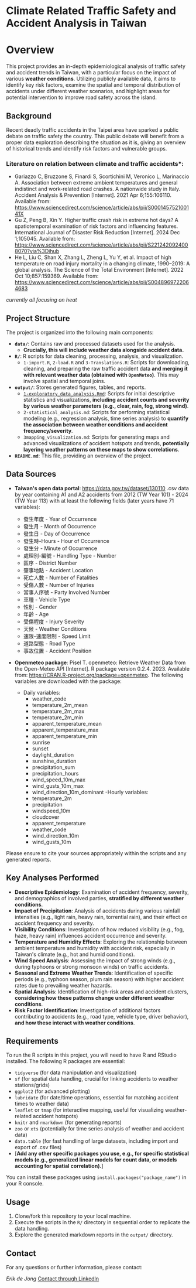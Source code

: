 # Climate Related Traffic Safety and Accident Analysis in Taiwan 

# Overview

This project provides an in-depth epidemiological analysis of traffic safety and accident trends in Taiwan, with a particular focus on the impact of various **weather conditions**. Utilizing publicly available data, it aims to identify key risk factors, examine the spatial and temporal distribution of accidents under different weather scenarios, and highlight areas for potential intervention to improve road safety across the island.

## Background

Recent deadly traffic accidents in the Taipei area have sparked a public debate on traffic safety the country. This public debate will benefit from a proper data exploration describing the situation as it is, giving an overview of historical trends and identify risk factors and vulnerable groups. 

### Literature on relation between climate and traffic accidents*:

- Gariazzo C, Bruzzone S, Finardi S, Scortichini M, Veronico L, Marinaccio A. Association between extreme ambient temperatures and general indistinct and work-related road crashes. A nationwide study in Italy. Accident Analysis & Prevention [Internet]. 2021 Apr 6;155:106110. Available from: https://www.sciencedirect.com/science/article/abs/pii/S000145752100141X
- Gu Z, Peng B, Xin Y. Higher traffic crash risk in extreme hot days? A spatiotemporal examination of risk factors and influencing features. International Journal of Disaster Risk Reduction [Internet]. 2024 Dec 1;105045. Available from: https://www.sciencedirect.com/science/article/abs/pii/S2212420924008070?via%3Dihub
- He L, Liu C, Shan X, Zhang L, Zheng L, Yu Y, et al. Impact of high temperature on road injury mortality in a changing climate, 1990–2019: A global analysis. The Science of the Total Environment [Internet]. 2022 Oct 10;857:159369. Available from: https://www.sciencedirect.com/science/article/abs/pii/S0048969722064683

*currently all focusing on heat*
  
  
## Project Structure

The project is organized into the following main components:

* **`data/`**: Contains raw and processed datasets used for the analysis.
    * **Crucially, this will include weather data alongside accident data.**
* **`R/`**: R scripts for data cleaning, processing, analysis, and visualization.
    * `1-import.R`, `2-load.R` and `3-Translations.R`: Scripts for downloading, cleaning, and preparing the raw traffic accident data **and merging it with relevant weather data (obtained with `OpenMeteo`)**. This may involve spatial and temporal joins.
* **`output/`**: Stores generated figures, tables, and reports.
    * [`1-exploratory_data_analysis.Rmd`](Output/1-exploratory_data_analysis.Rmd): Scripts for initial descriptive statistics and visualizations, **including accident counts and severity by various weather parameters (e.g., clear, rain, fog, strong wind)**.
    * `2-statistical_analysis.md`: Scripts for performing statistical modeling (e.g., regression analysis, time series analysis) to **quantify the association between weather conditions and accident frequency/severity**.
    * `3mapping_visualization.md`: Scripts for generating maps and advanced visualizations of accident hotspots and trends, **potentially layering weather patterns on these maps to show correlations**.
* **`README.md`**: This file, providing an overview of the project.

## Data Sources

- **Taiwan's open data portal**: https://data.gov.tw/dataset/130110
  .csv data by year containing A1 and A2 accidents
  from 2012 (TW Year 101) - 2024 (TW Year 113) with at least the following fields (later years have 71 variables):
  - 發生年度 - Year of Occurrence
  - 發生月 - Month of Occurrence
  - 發生日 - Day of Occurrence
  - 發生時-Hours - Hour of Occurrence
  - 發生分 - Minute of Occurrence
  - 處理別-編號 - Handling Type - Number
  - 區序 - District Number
  - 肇事地點 - Accident Location
  - 死亡人數 - Number of Fatalities
  - 受傷人數 - Number of Injuries
  - 當事人序號 - Party Involved Number
  - 車種 - Vehicle Type
  - 性別 - Gender
  - 年齡 - Age
  - 受傷程度 - Injury Severity
  - 天候 - Weather Conditions
  - 速限-速度限制 - Speed Limit
  - 道路型態 - Road Type
  - 事故位置 - Accident Position

- **Openmeteo package**:
Pisel T. openmeteo: Retrieve Weather Data from the Open-Meteo API [Internet]. R package version 0.2.4. 2023. Available from: https://CRAN.R-project.org/package=openmeteo. The following variables are downloaded with the package:
  - Daily variables:
    - weather_code
    - temperature_2m_mean
    - temperature_2m_max
    - temperature_2m_min
    - apparent_temperature_mean
    - apparent_temperature_max
    - apparent_temperature_min
    - sunrise
    - sunset
    - daylight_duration
    - sunshine_duration
    - precipitation_sum
    - precipitation_hours
    - wind_speed_10m_max
    - wind_gusts_10m_max
    - wind_direction_10m_dominant
  -Hourly variables:
    - temperature_2m
    - precipitation
    - windspeed_10m
    - cloudcover
    - apparent_temperature
    - weather_code
    - wind_direction_10m
    - wind_gusts_10m


Please ensure to cite your sources appropriately within the scripts and any generated reports.

## Key Analyses Performed

* **Descriptive Epidemiology**: Examination of accident frequency, severity, and demographics of involved parties, **stratified by different weather conditions**.
* **Impact of Precipitation**: Analysis of accidents during various rainfall intensities (e.g., light rain, heavy rain, torrential rain), and their effect on accident frequency and severity.
* **Visibility Conditions**: Investigation of how reduced visibility (e.g., fog, haze, heavy rain) influences accident occurrence and severity.
* **Temperature and Humidity Effects**: Exploring the relationship between ambient temperature and humidity with accident risk, especially in Taiwan's climate (e.g., hot and humid conditions).
* **Wind Speed Analysis**: Assessing the impact of strong winds (e.g., during typhoons or strong monsoon winds) on traffic accidents.
* **Seasonal and Extreme Weather Trends**: Identification of specific periods (e.g., typhoon season, plum rain season) with higher accident rates due to prevailing weather hazards.
* **Spatial Analysis**: Identification of high-risk areas and accident clusters, **considering how these patterns change under different weather conditions**.
* **Risk Factor Identification**: Investigation of additional factors contributing to accidents (e.g., road type, vehicle type, driver behavior), **and how these interact with weather conditions**.

## Requirements

To run the R scripts in this project, you will need to have R and RStudio installed. The following R packages are essential:

* `tidyverse` (for data manipulation and visualization)
* `sf` (for spatial data handling, crucial for linking accidents to weather stations/grids)
* `ggplot2` (for advanced plotting)
* `lubridate` (for date/time operations, essential for matching accident times to weather data)
* `leaflet` or `tmap` (for interactive mapping, useful for visualizing weather-related accident hotspots)
* `knitr` and `rmarkdown` (for generating reports)
* `zoo` or `xts` (potentially for time series analysis of weather and accident data)
* `data.table` (for fast handling of large datasets, including import and export of .csv files)
* [**Add any other specific packages you use, e.g., for specific statistical models (e.g., generalized linear models for count data, or models accounting for spatial correlation).**]

You can install these packages using `install.packages("package_name")` in your R console.

## Usage

1.  Clone/fork this repository to your local machine.
3.  Execute the scripts in the `R/` directory in sequential order to replicate the data handling.
4.  Explore the generated markdown reports in the `output/` directory.

## Contact

For any questions or further information, please contact:

*Erik de Jong*
[Contact through LinkedIn](https://www.linkedin.com/in/erikpieterdejong/)



